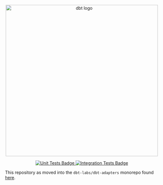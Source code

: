<p align="center">
  <img src="https://raw.githubusercontent.com/dbt-labs/dbt/ec7dee39f793aa4f7dd3dae37282cc87664813e4/etc/dbt-logo-full.svg" alt="dbt logo" width="500"/>
</p>
<p align="center">
  <a href="https://github.com/dbt-labs/dbt-bigquery/actions/workflows/main.yml">
    <img src="https://github.com/dbt-labs/dbt-bigquery/actions/workflows/main.yml/badge.svg?event=push" alt="Unit Tests Badge"/>
  </a>
  <a href="https://github.com/dbt-labs/dbt-bigquery/actions/workflows/integration.yml">
    <img src="https://github.com/dbt-labs/dbt-bigquery/actions/workflows/integration.yml/badge.svg?event=push" alt="Integration Tests Badge"/>
  </a>
</p>

This repository as moved into the `dbt-labs/dbt-adapters` monorepo found
[here](https://www.github.com/dbt-labs/dbt-adapters).
